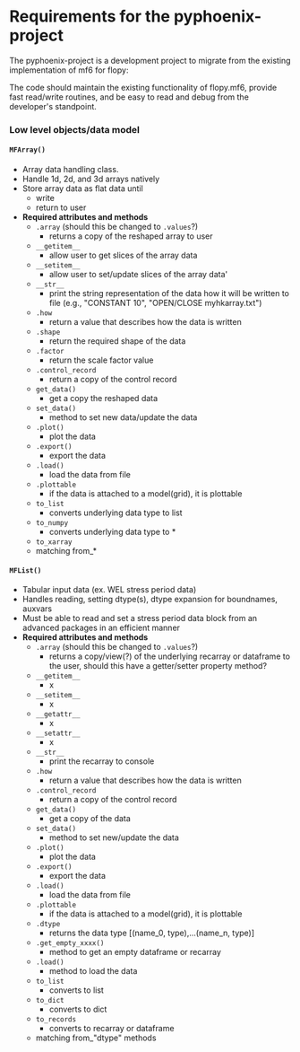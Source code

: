 # Requirements for the pyphoenix-project
The pyphoenix-project is a development project to migrate from the existing
implementation of mf6 for flopy: 

The code should maintain the existing functionality of flopy.mf6, provide
fast read/write routines, and be easy to read and debug from the developer's 
standpoint.

### Low level objects/data model

#### `MFArray()`
   - Array data handling class.
   - Handle 1d, 2d, and 3d arrays natively
   - Store array data as flat data until
     - write
     - return to user
   - **Required attributes and methods**
     - `.array` (should this be changed to `.values`?)
       - returns a copy of the reshaped array to user
     - `__getitem__`
       - allow user to get slices of the array data
     - `__setitem__`
       - allow user to set/update slices of the array data'
     - `__str__`
       - print the string representation of the data how it will be written
to file (e.g., "CONSTANT 10", "OPEN/CLOSE myhkarray.txt")
     - `.how`
       - return a value that describes how the data is written
     - `.shape`
       - return the required shape of the data
     - `.factor`
       - return the scale factor value
     - `.control_record`
       - return a copy of the control record
     - `get_data()`
       - get a copy the reshaped data
     - `set_data()`
       - method to set new data/update the data
     - `.plot()`
       - plot the data
     - `.export()`
       - export the data
     - `.load()`
       - load the data from file
     - `.plottable`
       - if the data is attached to a model(grid), it is plottable
     - `to_list`
       - converts underlying data type to list
     - `to_numpy`
       - converts underlying data type to *
     - `to_xarray`
     - matching from_*
     
#### `MFList()`
   - Tabular input data (ex. WEL stress period data)
   - Handles reading, setting dtype(s), dtype expansion for boundnames, 
auxvars
   - Must be able to read and set a stress period data block from an advanced
packages in an efficient manner
   - **Required attributes and methods**
     - `.array` (should this be changed to `.values`?)
       - returns a copy/view(?) of the underlying recarray or dataframe to the 
user, should this have a getter/setter property method?
     - `__getitem__`
       - x
     - `__setitem__`
       - x
     - `__getattr__`
       - x
     - `__setattr__`
       - x
     - `__str__`
       - print the recarray to console
     - `.how`
       - return a value that describes how the data is written
     - `.control_record`
       - return a copy of the control record
     - `get_data()`
       - get a copy of the data
     - `set_data()`
       - method to set new/update the data
     - `.plot()`
       - plot the data
     - `.export()`
       - export the data
     - `.load()`
       - load the data from file
     - `.plottable`
       - if the data is attached to a model(grid), it is plottable
     - `.dtype`
       - returns the data type [(name_0, type),...(name_n, type)]
     - `.get_empty_xxxx()`
       - method to get an empty dataframe or recarray
     - `.load()`
       - method to load the data
     - `to_list`
       - converts to list
     - `to_dict`
       - converts to dict
     - `to_records`
       - converts to recarray or dataframe 
     - matching from_"dtype" methods
     